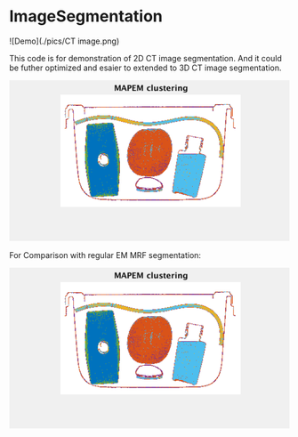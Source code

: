 # ImageSegmentation
![Demo](./pics/CT image.png)

This code is for demonstration of 2D CT image segmentation. And it could be futher optimized and esaier to extended to 3D CT image segmentation. 


![Demo](./pics/MAPEMMRF.gif)

For Comparison with regular EM MRF segmentation:

![Demo](./pics/regularEMMRF.gif)
